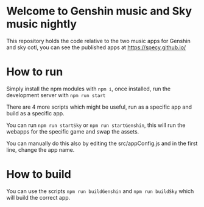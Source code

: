 # Welcome to Genshin music and Sky music nightly

This repository holds the code relative to the two music apps for Genshin and sky cotl, you can see the published apps at https://specy.github.io/

# How to run
Simply install the npm modules with `npm i`, once installed, run the development server with `npm run start`

There are 4 more scripts which might be useful, run as a specific app and build as a specific app.

You can run `npm run startSky` or `npm run startGenshin`, this will run the webapps for the specific game and swap the assets. 

You can manually do this also by editing the src/appConfig.js and in the first line, change the app name.

# How to build

You can use the scripts `npm run buildGenshin` and `npm run buildSky` which will build the correct app.
